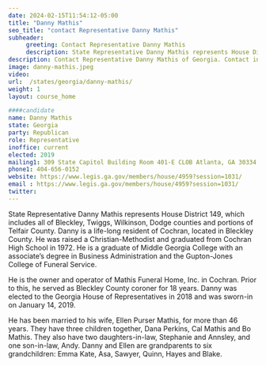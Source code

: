 ```yaml
---
date: 2024-02-15T11:54:12-05:00
title: "Danny Mathis"
seo_title: "contact Representative Danny Mathis"
subheader:
     greeting: Contact Representative Danny Mathis
     description: State Representative Danny Mathis represents House District 149, which includes all of Bleckley, Twiggs, Wilkinson, Dodge counties and portions of Telfair County.
description: Contact Representative Danny Mathis of Georgia. Contact information for Danny Mathis includes email address, phone number, and mailing address.
image: danny-mathis.jpeg
video:
url:  /states/georgia/danny-mathis/
weight: 1
layout: course_home

####candidate
name: Danny Mathis
state: Georgia
party: Republican
role: Representative
inoffice: current
elected: 2019
mailing1: 309 State Capitol Building Room 401-E CLOB Atlanta, GA 30334
phone1: 404-656-0152
website: https://www.legis.ga.gov/members/house/4959?session=1031/
email : https://www.legis.ga.gov/members/house/4959?session=1031/
twitter:
---
```


State Representative Danny Mathis represents House District 149, which includes all of Bleckley, Twiggs, Wilkinson, Dodge counties and portions of Telfair County. Danny is a life-long resident of Cochran, located in Bleckley County. He was raised a Christian-Methodist and graduated from Cochran High School in 1972. He is a graduate of Middle Georgia College with an associate’s degree in Business Administration and the Gupton-Jones College of Funeral Service.

He is the owner and operator of Mathis Funeral Home, Inc. in Cochran. Prior to this, he served as Bleckley County coroner for 18 years. Danny was elected to the Georgia House of Representatives in 2018 and was sworn-in on January 14, 2019.

He has been married to his wife, Ellen Purser Mathis, for more than 46 years. They have three children together, Dana Perkins, Cal Mathis and Bo Mathis. They also have two daughters-in-law, Stephanie and Annsley, and one son-in-law, Andy. Danny and Ellen are grandparents to six grandchildren: Emma Kate, Asa, Sawyer, Quinn, Hayes and Blake.
